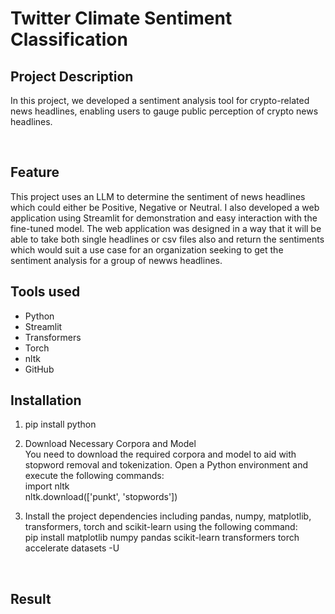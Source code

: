 # Twitter Climate Sentiment Classification

## Project Description

In this project, we developed a sentiment analysis tool for crypto-related news headlines, enabling users to gauge public perception of crypto news headlines.

<br>

## Feature

This project uses an LLM to determine the sentiment of news headlines which could either be Positive, Negative or Neutral. I also developed a web application using Streamlit for demonstration and easy interaction with the fine-tuned model. 
The web application was designed in a way that it will be able to take both single headlines or csv files also and return the sentiments which would suit a use case for an organization seeking to get the sentiment analysis for a group of newws headlines.
<br>

## Tools used

* Python
* Streamlit
* Transformers
* Torch
* nltk
* GitHub


## Installation

1. pip install python
2. Download Necessary Corpora and Model <br> 
You need to download the required corpora and model to aid with stopword removal and tokenization. Open a Python environment and execute the following commands: <br> 
import nltk <br> 
nltk.download(['punkt', 'stopwords'])

3. Install the project dependencies including pandas, numpy, matplotlib, transformers, torch and scikit-learn using the following command: <br> 
pip install matplotlib numpy pandas scikit-learn transformers torch accelerate datasets -U
 <br> 

## Result 
 



